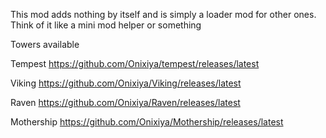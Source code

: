 This mod adds nothing by itself and is simply a loader mod for other ones. Think of it like a mini mod helper or something

Towers available

Tempest https://github.com/Onixiya/tempest/releases/latest

Viking https://github.com/Onixiya/Viking/releases/latest

Raven https://github.com/Onixiya/Raven/releases/latest

Mothership https://github.com/Onixiya/Mothership/releases/latest